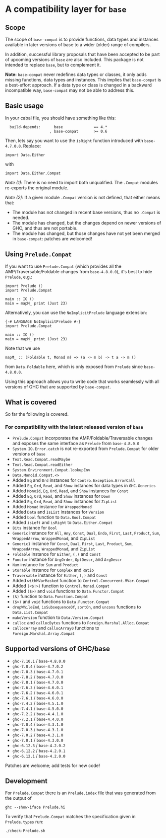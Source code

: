 # A compatibility layer for `base`
## Scope

The scope of `base-compat` is to provide functions, data types and instances
available in later versions of base to a wider (older) range of compilers.

In addition, successful library proposals that have been accepted to be part of
upcoming versions of `base` are also included.  This package is not intended to
replace `base`, but to complement it.

**Note:** `base-compat` never redefines data types or classes, it only adds
missing functions, data types and instances.  This implies that `base-compat`
is a best-effort approach.  If a data type or class is changed in a backward
incompatible way, `base-compat` may not be able to address this.

## Basic usage

In your cabal file, you should have something like this:

```
  build-depends:      base              == 4.*
                    , base-compat       >= 0.6
```

Then, lets say you want to use the `isRight` function introduced with
`base-4.7.0.0`.  Replace:

```
import Data.Either
```

with

```
import Data.Either.Compat
```

_Note (1)_: There is no need to import both unqualified.  The `.Compat` modules
re-exports the original module.

_Note (2)_: If a given module `.Compat` version is not defined, that either
means that:

* The module has not changed in recent base versions, thus no `.Compat` is
  needed.
* The module has changed, but the changes depend on newer versions of GHC, and
  thus are not portable.
* The module has changed, but those changes have not yet been merged in
  `base-compat`: patches are welcomed!

## Using `Prelude.Compat`

If you want to use `Prelude.Compat` (which provides all the
AMP/Traversable/Foldable changes from `base-4.8.0.0`), it's best to hide
`Prelude`, e.g.:

    import Prelude ()
    import Prelude.Compat

    main :: IO ()
    main = mapM_ print (Just 23)

Alternatively, you can use the `NoImplicitPrelude` language extension:

    {-# LANGUAGE NoImplicitPrelude #-}
    import Prelude.Compat

    main :: IO ()
    main = mapM_ print (Just 23)

Note that we use

    mapM_ :: (Foldable t, Monad m) => (a -> m b) -> t a -> m ()

from `Data.Foldable` here, which is only exposed from `Prelude` since
`base-4.8.0.0`.

Using this approach allows you to write code that works seamlessly with all
versions of GHC that are supported by `base-compat`.

## What is covered
So far the following is covered.

### For compatibility with the latest released version of `base`

 * `Prelude.Compat` incorporates the AMP/Foldable/Traversable changes and
   exposes the same interface as `Prelude` from `base-4.8.0.0`
 * `System.IO.Error.catch` is not re-exported from `Prelude.Compat` for older
   versions of `base`
 * `Text.Read.Compat.readMaybe`
 * `Text.Read.Compat.readEither`
 * `System.Environment.Compat.lookupEnv`
 * `Data.Monoid.Compat.<>`
 * Added `Eq` and `Ord` instances for `Contro.Exception.ErrorCall`
 * Added `Eq`, `Ord`, `Read`, and `Show` instances for data types in `GHC.Generics`
 * Added `Monoid`, `Eq`, `Ord`, `Read`, and `Show` instances for `Const`
 * Added `Eq`, `Ord`, `Read`, and `Show` instances for `Down`
 * Added `Eq`, `Ord`, `Read`, and `Show` instances for `ZipList`
 * Added `Monad` instance for `WrappedMonad`
 * Added `Data` and `IsList` instances for `Version`
 * Added `bool` function to `Data.Bool.Compat`
 * Added `isLeft` and `isRight` to `Data.Either.Compat`
 * `Bits` instance for `Bool`
 * `Generic` instance for `All`, `Any`, `Const`, `Dual`, `Endo`, `First`, `Last`, `Product`, `Sum`, `WrappedArrow`, `WrappedMonad`, and `ZipList`
 * `Generic1` instance for `Const`, `Dual`, `First`, `Last`, `Product`, `Sum`, `WrappedArrow`, `WrappedMonad`, and `ZipList`
 * `Foldable` instance for `Either`, `(,)` and `Const`
 * `Functor` instance for `ArgOrder`, `OptDescr`, and `ArgDescr`
 * `Num` instance for `Sum` and `Product`
 * `Storable` instance for `Complex` and `Ratio`
 * `Traversable` instance for `Either`, `(,)` and `Const`
 * Added `withMVarMasked` function to `Control.Concurrent.MVar.Compat`
 * Added `(<$!>)` function to `Control.Monad.Compat`
 * Added `($>)` and `void` functions to `Data.Functor.Compat`
 * `(&)` function to `Data.Function.Compat`
 * `($>)` and `void` functions to `Data.Functor.Compat`
 * `dropWhileEnd`, `isSubsequenceOf`, `sortOn`, and `uncons` functions to `Data.List.Compat`
 * `makeVersion` function to `Data.Version.Compat`
 * `calloc` and `callocBytes` functions to `Foreign.Marshal.Alloc.Compat`
 * `callocArray` and `callocArray0` functions to `Foreign.Marshal.Array.Compat`

## Supported versions of GHC/base

 * `ghc-7.10.1` / `base-4.8.0.0`
 * `ghc-7.8.4`  / `base-4.7.0.2`
 * `ghc-7.8.3`  / `base-4.7.0.1`
 * `ghc-7.8.2`  / `base-4.7.0.0`
 * `ghc-7.8.1`  / `base-4.7.0.0`
 * `ghc-7.6.3`  / `base-4.6.0.1`
 * `ghc-7.6.2`  / `base-4.6.0.1`
 * `ghc-7.6.1`  / `base-4.6.0.0`
 * `ghc-7.4.2`  / `base-4.5.1.0`
 * `ghc-7.4.1`  / `base-4.5.0.0`
 * `ghc-7.2.2`  / `base-4.4.1.0`
 * `ghc-7.2.1`  / `base-4.4.0.0`
 * `ghc-7.0.4`  / `base-4.3.1.0`
 * `ghc-7.0.3`  / `base-4.3.1.0`
 * `ghc-7.0.2`  / `base-4.3.1.0`
 * `ghc-7.0.1`  / `base-4.3.0.0`
 * `ghc-6.12.3` / `base-4.2.0.2`
 * `ghc-6.12.2` / `base-4.2.0.1`
 * `ghc-6.12.1` / `base-4.2.0.0`

Patches are welcome; add tests for new code!

## Development

For `Prelude.Compat` there is an `Prelude.index` file that was generated from
the output of

    ghc --show-iface Prelude.hi

To verify that `Prelude.Compat` matches the specification given in `Prelude.types` run:

    ./check-Prelude.sh
